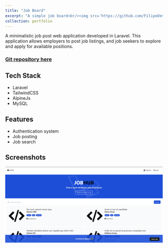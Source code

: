 ```yaml
---
title: "Job Board"
excerpt: "A simple job board<br/><img src='https://github.com/FilipeDevs/jobHub/blob/main/demo/home.png?raw=true' style='width:650px;'>"
collection: portfolio
---
```


A minimalistic job post web application developed in Laravel. This application allows employers to post job listings, and job seekers to explore and apply for available positions.

### [Git repository here](https://github.com/FilipeDevs/jobHub)

## Tech Stack

- Laravel
- TailwindCSS
- AlpineJs
- MySQL

## Features

- Authentication system
- Job posting
- Job search

## Screenshots

![Demo](https://github.com/FilipeDevs/jobHub/blob/main/demo/home.png?raw=true)
